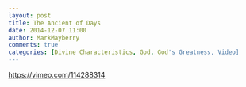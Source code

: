 ```yaml
---
layout: post
title: The Ancient of Days
date: 2014-12-07 11:00
author: MarkMayberry
comments: true
categories: [Divine Characteristics, God, God's Greatness, Video]
---
```

https://vimeo.com/114288314
